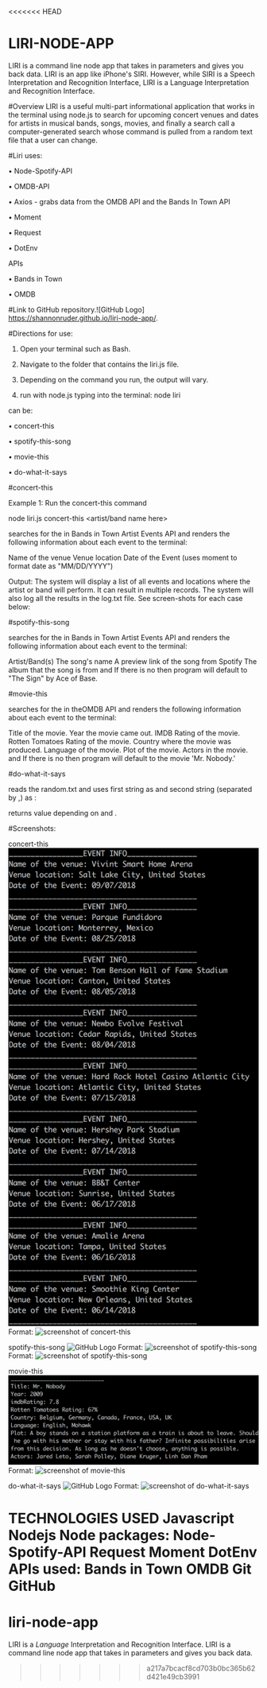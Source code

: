 <<<<<<< HEAD
# LIRI-NODE-APP
LIRI is a command line node app that takes in parameters and gives you back data. LIRI is an app like iPhone's SIRI. However, while SIRI is a Speech Interpretation and Recognition Interface, LIRI is a Language Interpretation and Recognition Interface.


#Overview
LIRI is a useful multi-part informational application that works in the terminal using node.js to search for upcoming concert venues and dates for artists in musical bands, songs, movies, and finally a search call a  computer-generated search whose command is pulled from a random text file that a user can change.

#Liri uses:

• Node-Spotify-API

• OMDB-API

• Axios - grabs data from the OMDB API and the Bands In Town API

• Moment

• Request

• DotEnv

APIs

• Bands in Town

• OMDB





#Link to GitHub repository.![GitHub Logo]
https://shannonruder.github.io/liri-node-app/.

#Directions for use:

1. Open your terminal such as Bash.

2. Navigate to the folder that contains the liri.js file.

3. Depending on the command you run, the output will vary.



4. run with node.js typing into the terminal: node liri <liriReturn1> <liriReturn2>

<liriReturn1> can be:

• concert-this

• spotify-this-song

• movie-this

• do-what-it-says



#concert-this

Example 1: Run the concert-this command

node liri.js concert-this <artist/band name here>

searches for the <liriReturn2> in Bands in Town Artist Events API and renders the following information about each event to the terminal:

Name of the venue
Venue location
Date of the Event (uses moment to format date as "MM/DD/YYYY")

Output: The system will display a list of all events and locations where the artist or band will perform. It can result in multiple records. The system will also log all the results in the log.txt file. See screen-shots for each case below:


#spotify-this-song

searches for the <liriReturn2> in Bands in Town Artist Events API and renders the following information about each event to the terminal:

Artist/Band(s)
The song's name
A preview link of the song from Spotify
The album that the song is from
and If there is no <liriReturn2> then program will default to "The Sign" by Ace of Base.

#movie-this

searches for the <liriReturn2> in theOMDB API and renders the following information about each event to the terminal:

Title of the movie.
Year the movie came out.
IMDB Rating of the movie.
Rotten Tomatoes Rating of the movie.
Country where the movie was produced.
Language of the movie.
Plot of the movie.
Actors in the movie.
and If there is no <liriReturn2> then program will default to the movie 'Mr. Nobody.'

#do-what-it-says

reads the random.txt and uses first string as <liriReturn1> and second string (separated by ,) as <liriReturn2>:

returns value depending on <liriReturn1> and <liriReturn2>.


#Screenshots:


concert-this ![GitHub Logo](/images/concertthis.png)
Format: ![screenshot of concert-this](https://shannonruder.github.io/liri-node-app/images/concertthis.png)


spotify-this-song  ![GitHub Logo](/images/sts.png)
Format: ![screenshot of spotify-this-song](https://shannonruder.github.io/liri-node-app/images/sts.png)
Format: ![screenshot of spotify-this-song](https://shannonruder.github.io/liri-node-app/images/sts2.png)

movie-this  ![GitHub Logo](/images/mt.png)
Format: ![screenshot of movie-this](https://shannonruder.github.io/liri-node-app/images/mt.png)

do-what-it-says ![GitHub Logo](/images/dwis.png)
Format: ![screenshot of do-what-it-says](https://shannonruder.github.io/liri-node-app/images/dwis.png)

TECHNOLOGIES USED
Javascript
Nodejs
Node packages:
Node-Spotify-API
Request
Moment
DotEnv
APIs used:
Bands in Town
OMDB
Git
GitHub
=======
# liri-node-app
LIRI is a _Language_ Interpretation and Recognition Interface. LIRI is a command line node app that takes in parameters and gives you back data.
>>>>>>> a217a7bcacf8cd703b0bc365b62d421e49cb3991
